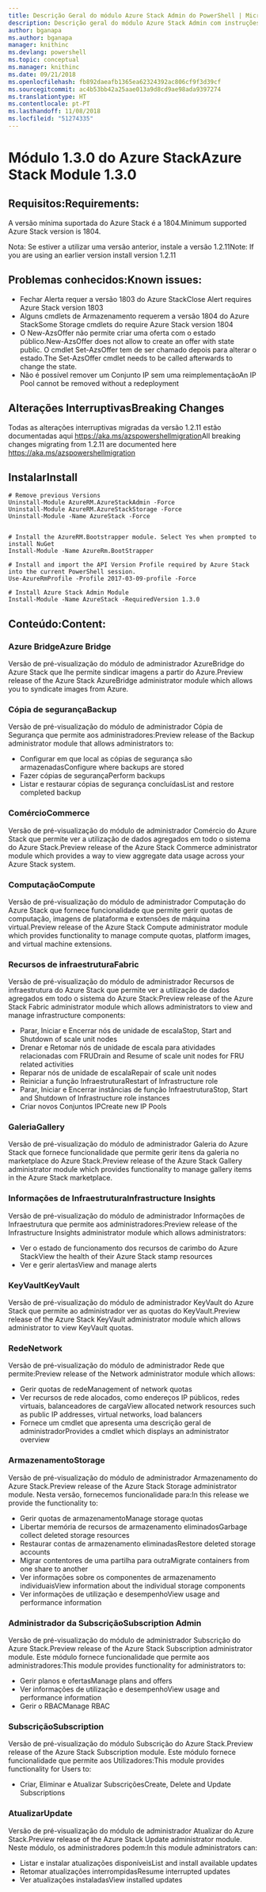 ```yaml
---
title: Descrição Geral do módulo Azure Stack Admin do PowerShell | Microsoft Docs
description: Descrição geral do módulo Azure Stack Admin com instruções para instalação e configuração.
author: bganapa
ms.author: bganapa
manager: knithinc
ms.devlang: powershell
ms.topic: conceptual
ms.manager: knithinc
ms.date: 09/21/2018
ms.openlocfilehash: fb892daeafb1365ea62324392ac806cf9f3d39cf
ms.sourcegitcommit: ac4b53bb42a25aae013a9d8cd9ae98ada9397274
ms.translationtype: HT
ms.contentlocale: pt-PT
ms.lasthandoff: 11/08/2018
ms.locfileid: "51274335"
---
```

# <a name="azure-stack-module-130"></a><span data-ttu-id="4a6c8-103">Módulo 1.3.0 do Azure Stack</span><span class="sxs-lookup"><span data-stu-id="4a6c8-103">Azure Stack Module 1.3.0</span></span>

## <a name="requirements"></a><span data-ttu-id="4a6c8-104">Requisitos:</span><span class="sxs-lookup"><span data-stu-id="4a6c8-104">Requirements:</span></span>
<span data-ttu-id="4a6c8-105">A versão mínima suportada do Azure Stack é a 1804.</span><span class="sxs-lookup"><span data-stu-id="4a6c8-105">Minimum supported Azure Stack version is 1804.</span></span>

<span data-ttu-id="4a6c8-106">Nota: Se estiver a utilizar uma versão anterior, instale a versão 1.2.11</span><span class="sxs-lookup"><span data-stu-id="4a6c8-106">Note: If you are using an earlier version install version 1.2.11</span></span>

## <a name="known-issues"></a><span data-ttu-id="4a6c8-107">Problemas conhecidos:</span><span class="sxs-lookup"><span data-stu-id="4a6c8-107">Known issues:</span></span>

- <span data-ttu-id="4a6c8-108">Fechar Alerta requer a versão 1803 do Azure Stack</span><span class="sxs-lookup"><span data-stu-id="4a6c8-108">Close Alert requires Azure Stack version 1803</span></span>
- <span data-ttu-id="4a6c8-109">Alguns cmdlets de Armazenamento requerem a versão 1804 do Azure Stack</span><span class="sxs-lookup"><span data-stu-id="4a6c8-109">Some Storage cmdlets do require Azure Stack version 1804</span></span>
- <span data-ttu-id="4a6c8-110">O New-AzsOffer não permite criar uma oferta com o estado público.</span><span class="sxs-lookup"><span data-stu-id="4a6c8-110">New-AzsOffer does not allow to create an offer with state public.</span></span> <span data-ttu-id="4a6c8-111">O cmdlet Set-AzsOffer tem de ser chamado depois para alterar o estado.</span><span class="sxs-lookup"><span data-stu-id="4a6c8-111">The Set-AzsOffer cmdlet needs to be called afterwards to change the state.</span></span>
- <span data-ttu-id="4a6c8-112">Não é possível remover um Conjunto IP sem uma reimplementação</span><span class="sxs-lookup"><span data-stu-id="4a6c8-112">An IP Pool cannot be removed without a redeployment</span></span>

## <a name="breaking-changes"></a><span data-ttu-id="4a6c8-113">Alterações Interruptivas</span><span class="sxs-lookup"><span data-stu-id="4a6c8-113">Breaking Changes</span></span>
<span data-ttu-id="4a6c8-114">Todas as alterações interruptivas migradas da versão 1.2.11 estão documentadas aqui https://aka.ms/azspowershellmigration</span><span class="sxs-lookup"><span data-stu-id="4a6c8-114">All breaking changes migrating from 1.2.11 are documented here https://aka.ms/azspowershellmigration</span></span>

## <a name="install"></a><span data-ttu-id="4a6c8-115">Instalar</span><span class="sxs-lookup"><span data-stu-id="4a6c8-115">Install</span></span>
```
# Remove previous Versions
Uninstall-Module AzureRM.AzureStackAdmin -Force
Uninstall-Module AzureRM.AzureStackStorage -Force
Uninstall-Module -Name AzureStack -Force 


# Install the AzureRM.Bootstrapper module. Select Yes when prompted to install NuGet
Install-Module -Name AzureRm.BootStrapper

# Install and import the API Version Profile required by Azure Stack into the current PowerShell session.
Use-AzureRmProfile -Profile 2017-03-09-profile -Force

# Install Azure Stack Admin Module
Install-Module -Name AzureStack -RequiredVersion 1.3.0
```
## <a name="content"></a><span data-ttu-id="4a6c8-116">Conteúdo:</span><span class="sxs-lookup"><span data-stu-id="4a6c8-116">Content:</span></span>
### <a name="azure-bridge"></a><span data-ttu-id="4a6c8-117">Azure Bridge</span><span class="sxs-lookup"><span data-stu-id="4a6c8-117">Azure Bridge</span></span>
<span data-ttu-id="4a6c8-118">Versão de pré-visualização do módulo de administrador AzureBridge do Azure Stack que lhe permite sindicar imagens a partir do Azure.</span><span class="sxs-lookup"><span data-stu-id="4a6c8-118">Preview release of the Azure Stack AzureBridge administrator module which allows you to syndicate images from Azure.</span></span>

### <a name="backup"></a><span data-ttu-id="4a6c8-119">Cópia de segurança</span><span class="sxs-lookup"><span data-stu-id="4a6c8-119">Backup</span></span>
<span data-ttu-id="4a6c8-120">Versão de pré-visualização do módulo de administrador Cópia de Segurança que permite aos administradores:</span><span class="sxs-lookup"><span data-stu-id="4a6c8-120">Preview release of the Backup administrator module that allows administrators to:</span></span>
- <span data-ttu-id="4a6c8-121">Configurar em que local as cópias de segurança são armazenadas</span><span class="sxs-lookup"><span data-stu-id="4a6c8-121">Configure where backups are stored</span></span>
- <span data-ttu-id="4a6c8-122">Fazer cópias de segurança</span><span class="sxs-lookup"><span data-stu-id="4a6c8-122">Perform backups</span></span>
- <span data-ttu-id="4a6c8-123">Listar e restaurar cópias de segurança concluídas</span><span class="sxs-lookup"><span data-stu-id="4a6c8-123">List and restore completed backup</span></span>

### <a name="commerce"></a><span data-ttu-id="4a6c8-124">Comércio</span><span class="sxs-lookup"><span data-stu-id="4a6c8-124">Commerce</span></span>
<span data-ttu-id="4a6c8-125">Versão de pré-visualização do módulo de administrador Comércio do Azure Stack que permite ver a utilização de dados agregados em todo o sistema do Azure Stack.</span><span class="sxs-lookup"><span data-stu-id="4a6c8-125">Preview release of the Azure Stack Commerce administrator module which provides a way to view aggregate data usage across your Azure Stack system.</span></span>

### <a name="compute"></a><span data-ttu-id="4a6c8-126">Computação</span><span class="sxs-lookup"><span data-stu-id="4a6c8-126">Compute</span></span>
<span data-ttu-id="4a6c8-127">Versão de pré-visualização do módulo de administrador Computação do Azure Stack que fornece funcionalidade que permite gerir quotas de computação, imagens de plataforma e extensões de máquina virtual.</span><span class="sxs-lookup"><span data-stu-id="4a6c8-127">Preview release of the Azure Stack Compute administrator module which provides functionality to manage compute quotas, platform images, and virtual machine extensions.</span></span>

### <a name="fabric"></a><span data-ttu-id="4a6c8-128">Recursos de infraestrutura</span><span class="sxs-lookup"><span data-stu-id="4a6c8-128">Fabric</span></span>
<span data-ttu-id="4a6c8-129">Versão de pré-visualização do módulo de administrador Recursos de infraestrutura do Azure Stack que permite ver a utilização de dados agregados em todo o sistema do Azure Stack:</span><span class="sxs-lookup"><span data-stu-id="4a6c8-129">Preview release of the Azure Stack Fabric administrator module which allows administrators to view and manage infrastructure components:</span></span>
- <span data-ttu-id="4a6c8-130">Parar, Iniciar e Encerrar nós de unidade de escala</span><span class="sxs-lookup"><span data-stu-id="4a6c8-130">Stop, Start and Shutdown of scale unit nodes</span></span>
- <span data-ttu-id="4a6c8-131">Drenar e Retomar nós de unidade de escala para atividades relacionadas com FRU</span><span class="sxs-lookup"><span data-stu-id="4a6c8-131">Drain and Resume of scale unit nodes for FRU related activities</span></span>
- <span data-ttu-id="4a6c8-132">Reparar nós de unidade de escala</span><span class="sxs-lookup"><span data-stu-id="4a6c8-132">Repair of scale unit nodes</span></span>
- <span data-ttu-id="4a6c8-133">Reiniciar a função Infraestrutura</span><span class="sxs-lookup"><span data-stu-id="4a6c8-133">Restart of Infrastructure role</span></span>
- <span data-ttu-id="4a6c8-134">Parar, Iniciar e Encerrar instâncias de função Infraestrutura</span><span class="sxs-lookup"><span data-stu-id="4a6c8-134">Stop, Start and Shutdown of Infrastructure role instances</span></span>
- <span data-ttu-id="4a6c8-135">Criar novos Conjuntos IP</span><span class="sxs-lookup"><span data-stu-id="4a6c8-135">Create new IP Pools</span></span>


### <a name="gallery"></a><span data-ttu-id="4a6c8-136">Galeria</span><span class="sxs-lookup"><span data-stu-id="4a6c8-136">Gallery</span></span>
<span data-ttu-id="4a6c8-137">Versão de pré-visualização do módulo de administrador Galeria do Azure Stack que fornece funcionalidade que permite gerir itens da galeria no marketplace do Azure Stack.</span><span class="sxs-lookup"><span data-stu-id="4a6c8-137">Preview release of the Azure Stack Gallery administrator module which provides functionality to manage gallery items in the Azure Stack marketplace.</span></span>

### <a name="infrastructure-insights"></a><span data-ttu-id="4a6c8-138">Informações de Infraestrutura</span><span class="sxs-lookup"><span data-stu-id="4a6c8-138">Infrastructure Insights</span></span>
<span data-ttu-id="4a6c8-139">Versão de pré-visualização do módulo de administrador Informações de Infraestrutura que permite aos administradores:</span><span class="sxs-lookup"><span data-stu-id="4a6c8-139">Preview release of the Infrastructure Insights administrator module which allows administrators:</span></span>
- <span data-ttu-id="4a6c8-140">Ver o estado de funcionamento dos recursos de carimbo do Azure Stack</span><span class="sxs-lookup"><span data-stu-id="4a6c8-140">View the health of their Azure Stack stamp resources</span></span>
- <span data-ttu-id="4a6c8-141">Ver e gerir alertas</span><span class="sxs-lookup"><span data-stu-id="4a6c8-141">View and manage alerts</span></span>

### <a name="keyvault"></a><span data-ttu-id="4a6c8-142">KeyVault</span><span class="sxs-lookup"><span data-stu-id="4a6c8-142">KeyVault</span></span>
<span data-ttu-id="4a6c8-143">Versão de pré-visualização do módulo de administrador KeyVault do Azure Stack que permite ao administrador ver as quotas do KeyVault.</span><span class="sxs-lookup"><span data-stu-id="4a6c8-143">Preview release of the Azure Stack KeyVault administrator module which allows administrator to view KeyVault quotas.</span></span>

### <a name="network"></a><span data-ttu-id="4a6c8-144">Rede</span><span class="sxs-lookup"><span data-stu-id="4a6c8-144">Network</span></span>
<span data-ttu-id="4a6c8-145">Versão de pré-visualização do módulo de administrador Rede que permite:</span><span class="sxs-lookup"><span data-stu-id="4a6c8-145">Preview release of the Network administrator module which allows:</span></span>
- <span data-ttu-id="4a6c8-146">Gerir quotas de rede</span><span class="sxs-lookup"><span data-stu-id="4a6c8-146">Management of network quotas</span></span>
- <span data-ttu-id="4a6c8-147">Ver recursos de rede alocados, como endereços IP públicos, redes virtuais, balanceadores de carga</span><span class="sxs-lookup"><span data-stu-id="4a6c8-147">View allocated network resources such as public IP addresses, virtual networks, load balancers</span></span>
- <span data-ttu-id="4a6c8-148">Fornece um cmdlet que apresenta uma descrição geral de administrador</span><span class="sxs-lookup"><span data-stu-id="4a6c8-148">Provides a cmdlet which displays an administrator overview</span></span>

### <a name="storage"></a><span data-ttu-id="4a6c8-149">Armazenamento</span><span class="sxs-lookup"><span data-stu-id="4a6c8-149">Storage</span></span>
<span data-ttu-id="4a6c8-150">Versão de pré-visualização do módulo de administrador Armazenamento do Azure Stack.</span><span class="sxs-lookup"><span data-stu-id="4a6c8-150">Preview release of the Azure Stack Storage administrator module.</span></span>  <span data-ttu-id="4a6c8-151">Nesta versão, fornecemos funcionalidade para:</span><span class="sxs-lookup"><span data-stu-id="4a6c8-151">In this release we provide the functionality to:</span></span>
- <span data-ttu-id="4a6c8-152">Gerir quotas de armazenamento</span><span class="sxs-lookup"><span data-stu-id="4a6c8-152">Manage storage quotas</span></span>
- <span data-ttu-id="4a6c8-153">Libertar memória de recursos de armazenamento eliminados</span><span class="sxs-lookup"><span data-stu-id="4a6c8-153">Garbage collect deleted storage resources</span></span>
- <span data-ttu-id="4a6c8-154">Restaurar contas de armazenamento eliminadas</span><span class="sxs-lookup"><span data-stu-id="4a6c8-154">Restore deleted storage accounts</span></span>
- <span data-ttu-id="4a6c8-155">Migrar contentores de uma partilha para outra</span><span class="sxs-lookup"><span data-stu-id="4a6c8-155">Migrate containers from one share to another</span></span>
- <span data-ttu-id="4a6c8-156">Ver informações sobre os componentes de armazenamento individuais</span><span class="sxs-lookup"><span data-stu-id="4a6c8-156">View information about the individual storage components</span></span>
- <span data-ttu-id="4a6c8-157">Ver informações de utilização e desempenho</span><span class="sxs-lookup"><span data-stu-id="4a6c8-157">View usage and performance information</span></span>

### <a name="subscription-admin"></a><span data-ttu-id="4a6c8-158">Administrador da Subscrição</span><span class="sxs-lookup"><span data-stu-id="4a6c8-158">Subscription Admin</span></span>
<span data-ttu-id="4a6c8-159">Versão de pré-visualização do módulo de administrador Subscrição do Azure Stack.</span><span class="sxs-lookup"><span data-stu-id="4a6c8-159">Preview release of the Azure Stack Subscription administrator module.</span></span>  <span data-ttu-id="4a6c8-160">Este módulo fornece funcionalidade que permite aos administradores:</span><span class="sxs-lookup"><span data-stu-id="4a6c8-160">This module provides functionality for administrators to:</span></span>
- <span data-ttu-id="4a6c8-161">Gerir planos e ofertas</span><span class="sxs-lookup"><span data-stu-id="4a6c8-161">Manage plans and offers</span></span>
- <span data-ttu-id="4a6c8-162">Ver informações de utilização e desempenho</span><span class="sxs-lookup"><span data-stu-id="4a6c8-162">View usage and performance information</span></span>
- <span data-ttu-id="4a6c8-163">Gerir o RBAC</span><span class="sxs-lookup"><span data-stu-id="4a6c8-163">Manage RBAC</span></span>

### <a name="subscription"></a><span data-ttu-id="4a6c8-164">Subscrição</span><span class="sxs-lookup"><span data-stu-id="4a6c8-164">Subscription</span></span>
<span data-ttu-id="4a6c8-165">Versão de pré-visualização do módulo Subscrição do Azure Stack.</span><span class="sxs-lookup"><span data-stu-id="4a6c8-165">Preview release of the Azure Stack Subscription module.</span></span>  <span data-ttu-id="4a6c8-166">Este módulo fornece funcionalidade que permite aos Utilizadores:</span><span class="sxs-lookup"><span data-stu-id="4a6c8-166">This module provides functionality for Users to:</span></span>
- <span data-ttu-id="4a6c8-167">Criar, Eliminar e Atualizar Subscrições</span><span class="sxs-lookup"><span data-stu-id="4a6c8-167">Create, Delete and Update Subscriptions</span></span>

### <a name="update"></a><span data-ttu-id="4a6c8-168">Atualizar</span><span class="sxs-lookup"><span data-stu-id="4a6c8-168">Update</span></span>
<span data-ttu-id="4a6c8-169">Versão de pré-visualização do módulo de administrador Atualizar do Azure Stack.</span><span class="sxs-lookup"><span data-stu-id="4a6c8-169">Preview release of the Azure Stack Update administrator module.</span></span>  <span data-ttu-id="4a6c8-170">Neste módulo, os administradores podem:</span><span class="sxs-lookup"><span data-stu-id="4a6c8-170">In this module administrators can:</span></span>
- <span data-ttu-id="4a6c8-171">Listar e instalar atualizações disponíveis</span><span class="sxs-lookup"><span data-stu-id="4a6c8-171">List and install available updates</span></span>
- <span data-ttu-id="4a6c8-172">Retomar atualizações interrompidas</span><span class="sxs-lookup"><span data-stu-id="4a6c8-172">Resume interrupted updates</span></span>
- <span data-ttu-id="4a6c8-173">Ver atualizações instaladas</span><span class="sxs-lookup"><span data-stu-id="4a6c8-173">View installed updates</span></span>
